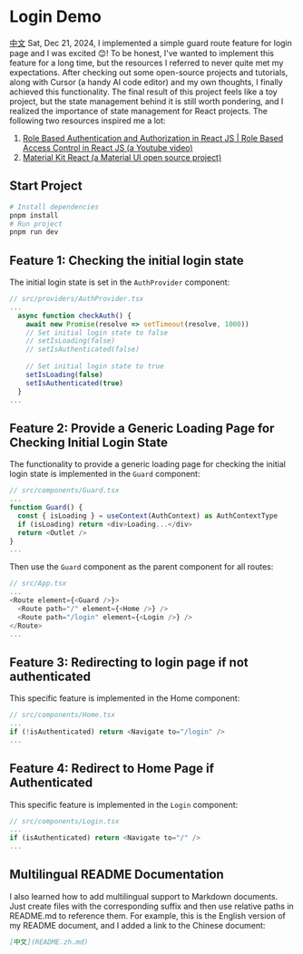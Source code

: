 # Login Demo
[中文](README.zh.md)
Sat, Dec 21, 2024, I implemented a simple guard route feature for login page and I was excited 😊! To be honest, I've wanted to implement this feature for a long time, but the resources I referred to never quite met my expectations. After checking out some open-source projects and tutorials, along with Cursor (a handy AI code editor) and my own thoughts, I finally achieved this functionality. The final result of this project feels like a toy project, but the state management behind it is still worth pondering, and I realized the importance of state management for React projects. The following two resources inspired me a lot:
1. [Role Based Authentication and Authorization in React JS | Role Based Access Control in React JS (a Youtube video)](https://www.youtube.com/watch?v=Q5_3_3_3_3)
2. [Material Kit React (a Material UI open source project)](https://github.com/devias-io/material-kit-react)

## Start Project
```bash
# Install dependencies
pnpm install
# Run project
pnpm run dev
```

## Feature 1: Checking the initial login state
The initial login state is set in the `AuthProvider` component:
```typescript
// src/providers/AuthProvider.tsx
...
  async function checkAuth() {
    await new Promise(resolve => setTimeout(resolve, 1000))
    // Set initial login state to false
    // setIsLoading(false)
    // setIsAuthenticated(false)
    
    // Set initial login state to true
    setIsLoading(false)
    setIsAuthenticated(true)
  }
...
```

## Feature 2: Provide a Generic Loading Page for Checking Initial Login State
The functionality to provide a generic loading page for checking the initial login state is implemented in the `Guard` component:
```typescript
// src/components/Guard.tsx
...
function Guard() {
  const { isLoading } = useContext(AuthContext) as AuthContextType
  if (isLoading) return <div>Loading...</div>
  return <Outlet />
}
...
```
Then use the `Guard` component as the parent component for all routes:
```typescript
// src/App.tsx
...
<Route element={<Guard />}>
  <Route path="/" element={<Home />} />
  <Route path="/login" element={<Login />} />
</Route>
...
```

## Feature 3: Redirecting to login page if not authenticated
This specific feature is implemented in the Home component:
```typescript
// src/components/Home.tsx
...
if (!isAuthenticated) return <Navigate to="/login" />
...
```
## Feature 4: Redirect to Home Page if Authenticated
This specific feature is implemented in the `Login` component:
```typescript
// src/components/Login.tsx
...
if (isAuthenticated) return <Navigate to="/" />
...
```

## Multilingual README Documentation
I also learned how to add multilingual support to Markdown documents. Just create files with the corresponding suffix and then use relative paths in README.md to reference them. For example, this is the English version of my README document, and I added a link to the Chinese document:
```markdown
[中文](README.zh.md)
```
